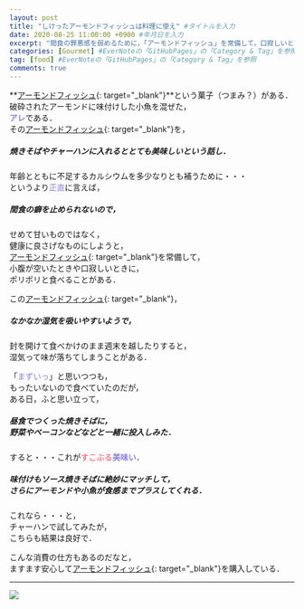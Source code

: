 ```yaml
---
layout: post
title: "しけったアーモンドフィッシュは料理に使え" #タイトルを入力
date: 2020-08-25 11:00:00 +0900 #年月日を入力
excerpt: "間食の罪悪感を弱めるために，「アーモンドフィッシュ」を常備して，口寂しいときにポリポリと食べるのだが・・・時として湿気ってしまうことがあり・・・" #home画面でタイトルの下に表示される短文を入力
categories: [Gourmet] #EverNoteの「GitHubPages」の「Category & Tag」を参照
tag: [food] #EverNoteの「GitHubPages」の「Category & Tag」を参照
comments: true
---
```


**[アーモンドフィッシュ](https://amzn.to/3kwLVbB){: target="_blank"}**という菓子（つまみ？）がある．  
破砕されたアーモンドに味付けした小魚を混ぜた，  
<span style="color: #8d7edc;">**アレ**</span>である．  
その[アーモンドフィッシュ](https://amzn.to/3kwLVbB){: target="_blank"}を，
##### 焼きそばやチャーハンに入れるととても美味しいという話し．

年齢とともに不足するカルシウムを多少なりとも補うために・・・  
というより<span style="color: #8d7edc;">正直</span>に言えば，
##### 間食の癖を止められないので，
せめて甘いものではなく，  
健康に良さげなものにしようと，  
[アーモンドフィッシュ](https://amzn.to/3kwLVbB){: target="_blank"}を常備して，  
小腹が空いたときや口寂しいときに，  
ポリポリと食べることがある．

この[アーモンドフィッシュ](https://amzn.to/3kwLVbB){: target="_blank"}，
##### なかなか湿気を吸いやすいようで，
封を開けて食べかけのまま週末を越したりすると，  
湿気って味が落ちてしまうことがある．

「<span style="color: #8d7edc;">まずいっ</span>」と思いつつも，  
もったいないので食べていたのだが，  
ある日，ふと思い立って，
##### 昼食でつくった焼きそばに，<br />野菜やベーコンなどなどと一緒に投入しみた．

すると・・・これが<span style="color: #f83e4b;">すこぶる</span><span style="color: #8d7edc;">**美味い**</span>．
##### 味付けもソース焼きそばに絶妙にマッチして，<br />さらにアーモンドや小魚が食感までプラスしてくれる．

これなら・・・と，  
チャーハンで試してみたが，  
こちらも結果は良好で．

こんな消費の仕方もあるのだなと，  
ますます安心して[アーモンドフィッシュ](https://amzn.to/3kwLVbB){: target="_blank"}を購入している．

----

<a href="https://www.amazon.co.jp/%E5%B0%8F%E9%AD%9A%E3%82%A2%E3%83%BC%E3%83%A2%E3%83%B3%E3%83%89-%E3%82%A2%E3%83%BC%E3%83%A2%E3%83%B3%E3%83%89%E3%83%95%E3%82%A3%E3%83%83%E3%82%B7%E3%83%A5-%E3%83%81%E3%83%A3%E3%83%83%E3%82%AF%E4%BB%98%E3%81%8D%E8%A2%8B%E5%85%A5%E3%82%8A-%E5%B0%8F%E9%AD%9A%E3%81%8A%E3%82%84%E3%81%A4-%E3%81%82%E3%83%BC%E3%82%82%E3%82%93%E3%81%A9%E3%81%B5%E3%81%83%E3%81%A3%E3%81%97%E3%82%85/dp/B089RF9Z6X/ref=as_li_ss_il?__mk_ja_JP=%E3%82%AB%E3%82%BF%E3%82%AB%E3%83%8A&dchild=1&keywords=%E3%82%A2%E3%83%BC%E3%83%A2%E3%83%B3%E3%83%89%E5%B0%8F%E9%AD%9A&qid=1603754201&sr=8-1-spons&psc=1&spLa=ZW5jcnlwdGVkUXVhbGlmaWVyPUExS0tKVFA0RjcxWE5YJmVuY3J5cHRlZElkPUEwMTE3NTQ5MkwyNzRDOVoyTThEUyZlbmNyeXB0ZWRBZElkPUEyWDVGMjlDVEc2RDFUJndpZGdldE5hbWU9c3BfYXRmJmFjdGlvbj1jbGlja1JlZGlyZWN0JmRvTm90TG9nQ2xpY2s9dHJ1ZQ==&linkCode=li3&tag=palibera-22&linkId=c65222aefba53475561dfa6e80754e5a&language=ja_JP" target="_blank"><img border="0" src="//ws-fe.amazon-adsystem.com/widgets/q?_encoding=UTF8&ASIN=B089RF9Z6X&Format=_SL250_&ID=AsinImage&MarketPlace=JP&ServiceVersion=20070822&WS=1&tag=palibera-22&language=ja_JP" ></a><img src="https://ir-jp.amazon-adsystem.com/e/ir?t=palibera-22&language=ja_JP&l=li3&o=9&a=B089RF9Z6X" width="1" height="1" border="0" alt="" style="border:none !important; margin:0px !important;" class="linksmall"/>
